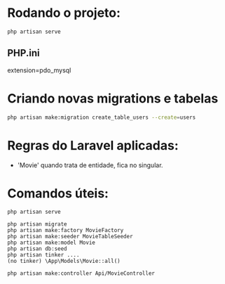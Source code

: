 # Rodando o projeto:

```console
php artisan serve
```

## PHP.ini

extension=pdo_mysql

# Criando novas migrations e tabelas

```bash
php artisan make:migration create_table_users --create=users
```

# Regras do Laravel aplicadas:

- 'Movie' quando trata de entidade, fica no singular.

# Comandos úteis:
```console
php artisan serve

php artisan migrate
php artisan make:factory MovieFactory
php artisan make:seeder MovieTableSeeder
php artisan make:model Movie
php artisan db:seed
php artisan tinker ....
(no tinker) \App\Models\Movie::all()

php artisan make:controller Api/MovieController
```
